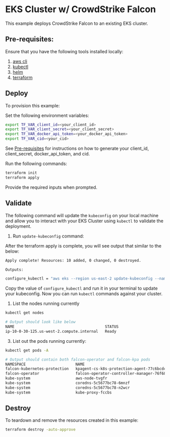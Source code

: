 # EKS Cluster w/ CrowdStrike Falcon

This example deploys CrowdStrike Falcon to an existing EKS cluster.

## Pre-requisites:

Ensure that you have the following tools installed locally:

1. [aws cli](https://docs.aws.amazon.com/cli/latest/userguide/install-cliv2.html)
2. [kubectl](https://Kubernetes.io/docs/tasks/tools/)
3. [helm](https://helm.sh/docs/intro/install/)
4. [terraform](https://learn.hashicorp.com/tutorials/terraform/install-cli)

## Deploy

To provision this example:

Set the following environment variables:

```sh
export TF_VAR_client_id=<your_client_id>
export TF_VAR_client_secret=<your_client_secret>
export TF_VAR_docker_api_token=<your_docker_api_token>
export TF_VAR_cid=<your_cid>
```

See [Pre-requisites](../../README.md#pre-requisites) for instructions on how to generate your client_id, client_secret, docker_api_token, and cid.

Run the following commands:

```sh
terraform init
terraform apply
```

Provide the required inputs when prompted.

## Validate

The following command will update the `kubeconfig` on your local machine and allow you to interact with your EKS Cluster using `kubectl` to validate the deployment.

1. Run `update-kubeconfig` command:

After the terraform apply is complete, you will see output that similar to the below:

```sh
Apply complete! Resources: 10 added, 0 changed, 0 destroyed.

Outputs:

configure_kubectl = "aws eks --region us-east-2 update-kubeconfig --name aws-eks-blueprint-example"
```

Copy the value of `configure_kubectl` and run it in your terminal to update your kubeconfig. Now you can run `kubectl` commands against your cluster.


1. List the nodes running currently

```sh
kubectl get nodes

# Output should look like below
NAME                                        STATUS                        ROLES    AGE     VERSION
ip-10-0-30-125.us-west-2.compute.internal   Ready                         <none>   2m19s   v1.22.9-eks-810597c
```

3. List out the pods running currently:

```sh
kubectl get pods -A

# Output should contain both falcon-operator and falcon-kpa pods
NAMESPACE                      NAME                                                  READY   STATUS    RESTARTS   AGE
falcon-kubernetes-protection   kpagent-cs-k8s-protection-agent-77c6bcdcdf-bg2cj      1/1     Running   0          12s
falcon-operator                falcon-operator-controller-manager-76f688b855-p66lx   1/1     Running   0          9m52s
kube-system                    aws-node-tvgfr                                        1/1     Running   0          8m26s
kube-system                    coredns-5c5677bc78-6mnzf                              1/1     Running   0          13m
kube-system                    coredns-5c5677bc78-n2wcr                              1/1     Running   0          13m
kube-system                    kube-proxy-fccbs                                      1/1     Running   0          8m26s
```

## Destroy

To teardown and remove the resources created in this example:

```sh
terraform destroy -auto-approve
```
